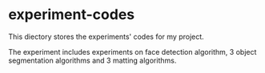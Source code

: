 # experiment-codes

This diectory stores the experiments' codes for my project.

The experiment includes experiments on face detection algorithm, 3 object segmentation algorithms and 3 matting algorithms.
